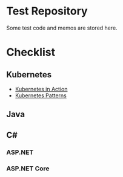 # Test Repository

Some test code and memos are stored here. 

# Checklist

## Kubernetes

* [Kubernetes in Action](https://learning.oreilly.com/library/view/kubernetes-in-action/9781617293726/)
* [Kubernetes Patterns](https://learning.oreilly.com/library/view/kubernetes-patterns/9781492050278/)

## Java

## C#

### ASP.NET

### ASP.NET Core
